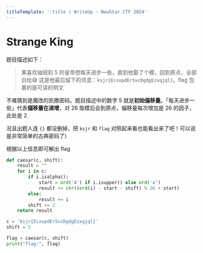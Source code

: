 ```yaml
---
titleTemplate: ':title | WriteUp - NewStar CTF 2024'
---
```

<script setup>
import Container from '@/components/docs/Container.vue'
</script>

# Strange King

题目描述如下：

> 某喜欢抽锐刻 5 的皇帝想每天进步一些，直到他娶了个模，回到原点，全部白给😅
> 这是他最后留下的讯息：`ksjr{EcxvpdErSvcDgdgEzxqjql}`，flag 包裹的是可读的明文

不难猜到是魔改的凯撒密码。题目描述中的数字 5 就是**初始偏移量**。「每天进步一些」代表**偏移量在递增**，对 26 取模后会到原点，偏移量每次增加是 26 的因子，此处是 2.

<Container type="quote">

况且出题人连 `{}` 都没删掉，把 `ksjr` 和 `flag` 对照起来看也能看出来了吧！可以说是非常简单的古典密码了）
</Container>

根据以上信息即可解出 flag

```python
def caesar(c, shift):
    result = ""
    for i in c:
        if i.isalpha():
            start = ord('A') if i.isupper() else ord('a')
            result += chr((ord(i) - start - shift) % 26 + start)
        else:
            result += i
        shift += 2
    return result

c = 'ksjr{EcxvpdErSvcDgdgEzxqjql}'
shift = 5

flag = caesar(c, shift)
print("flag:", flag)
```
